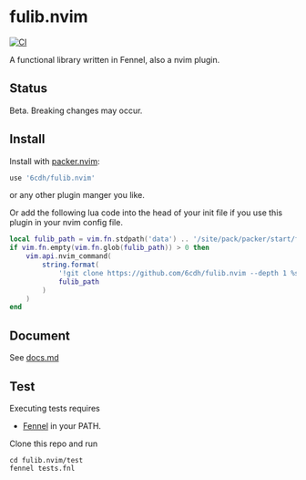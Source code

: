 # fulib.nvim

[![CI](https://github.com/6cdh/fulib.nvim/actions/workflows/ci.yml/badge.svg)](https://github.com/6cdh/fulib.nvim/actions/workflows/ci.yml)

A functional library written in Fennel, also a nvim plugin.

## Status

Beta. Breaking changes may occur.

## Install

Install with [packer.nvim](https://github.com/wbthomason/packer.nvim):

``` lua
use '6cdh/fulib.nvim'
```

or any other plugin manger you like.

Or add the following lua code into the head of your init file if you use this plugin in
your nvim config file.

``` lua
local fulib_path = vim.fn.stdpath('data') .. '/site/pack/packer/start/fulib.nvim'
if vim.fn.empty(vim.fn.glob(fulib_path)) > 0 then
    vim.api.nvim_command(
        string.format(
            '!git clone https://github.com/6cdh/fulib.nvim --depth 1 %s',
            fulib_path
        )
    )
end
```

## Document

See [docs.md](docs.md)

## Test

Executing tests requires

-   [Fennel](https://github.com/bakpakin/Fennel) in your PATH.

Clone this repo and run

``` shell
cd fulib.nvim/test
fennel tests.fnl
```
